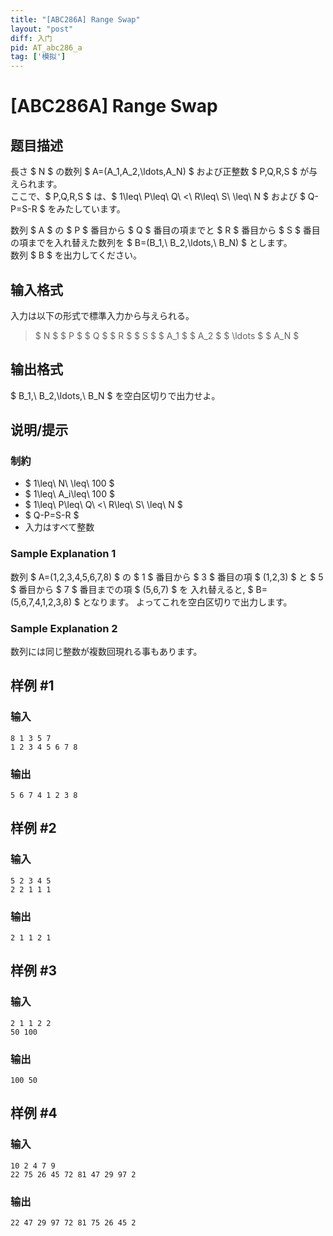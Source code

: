 ```yaml
---
title: "[ABC286A] Range Swap"
layout: "post"
diff: 入门
pid: AT_abc286_a
tag: ['模拟']
---
```


# [ABC286A] Range Swap

## 题目描述

[problemUrl]: https://atcoder.jp/contests/abc286/tasks/abc286_a

長さ $ N $ の数列 $ A=(A_1,A_2,\ldots,A_N) $ および正整数 $ P,Q,R,S $ が与えられます。  
ここで、$ P,Q,R,S $ は、$ 1\leq\ P\leq\ Q\ <\ R\leq\ S\ \leq\ N $ および $ Q-P=S-R $ をみたしています。

数列 $ A $ の $ P $ 番目から $ Q $ 番目の項までと $ R $ 番目から $ S $ 番目の項までを入れ替えた数列を $ B=(B_1,\ B_2,\ldots,\ B_N) $ とします。  
数列 $ B $ を出力してください。

## 输入格式

入力は以下の形式で標準入力から与えられる。

> $ N $ $ P $ $ Q $ $ R $ $ S $ $ A_1 $ $ A_2 $ $ \ldots $ $ A_N $

## 输出格式

$ B_1,\ B_2,\ldots,\ B_N $ を空白区切りで出力せよ。

## 说明/提示

### 制約

- $ 1\leq\ N\ \leq\ 100 $
- $ 1\leq\ A_i\leq\ 100 $
- $ 1\leq\ P\leq\ Q\ <\ R\leq\ S\ \leq\ N $
- $ Q-P=S-R $
- 入力はすべて整数

### Sample Explanation 1

数列 $ A=(1,2,3,4,5,6,7,8) $ の $ 1 $ 番目から $ 3 $ 番目の項 $ (1,2,3) $ と $ 5 $ 番目から $ 7 $ 番目までの項 $ (5,6,7) $ を 入れ替えると, $ B=(5,6,7,4,1,2,3,8) $ となります。 よってこれを空白区切りで出力します。

### Sample Explanation 2

数列には同じ整数が複数回現れる事もあります。

## 样例 #1

### 输入

```
8 1 3 5 7
1 2 3 4 5 6 7 8
```

### 输出

```
5 6 7 4 1 2 3 8
```

## 样例 #2

### 输入

```
5 2 3 4 5
2 2 1 1 1
```

### 输出

```
2 1 1 2 1
```

## 样例 #3

### 输入

```
2 1 1 2 2
50 100
```

### 输出

```
100 50
```

## 样例 #4

### 输入

```
10 2 4 7 9
22 75 26 45 72 81 47 29 97 2
```

### 输出

```
22 47 29 97 72 81 75 26 45 2
```

